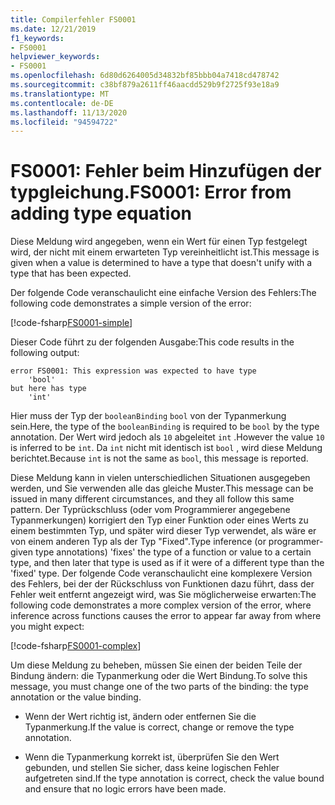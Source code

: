 ```yaml
---
title: Compilerfehler FS0001
ms.date: 12/21/2019
f1_keywords:
- FS0001
helpviewer_keywords:
- FS0001
ms.openlocfilehash: 6d80d6264005d34832bf85bbb04a7418cd478742
ms.sourcegitcommit: c38bf879a2611ff46aacdd529b9f2725f93e18a9
ms.translationtype: MT
ms.contentlocale: de-DE
ms.lasthandoff: 11/13/2020
ms.locfileid: "94594722"
---
```

# <a name="fs0001-error-from-adding-type-equation"></a><span data-ttu-id="423f4-102">FS0001: Fehler beim Hinzufügen der typgleichung.</span><span class="sxs-lookup"><span data-stu-id="423f4-102">FS0001: Error from adding type equation</span></span>

<span data-ttu-id="423f4-103">Diese Meldung wird angegeben, wenn ein Wert für einen Typ festgelegt wird, der nicht mit einem erwarteten Typ vereinheitlicht ist.</span><span class="sxs-lookup"><span data-stu-id="423f4-103">This message is given when a value is determined to have a type that doesn't unify with a type that has been expected.</span></span>

<span data-ttu-id="423f4-104">Der folgende Code veranschaulicht eine einfache Version des Fehlers:</span><span class="sxs-lookup"><span data-stu-id="423f4-104">The following code demonstrates a simple version of the error:</span></span>

[!code-fsharp[FS0001-simple](~/samples/snippets/fsharp/compiler-messages/fs0001.fsx#L2)]

<span data-ttu-id="423f4-105">Dieser Code führt zu der folgenden Ausgabe:</span><span class="sxs-lookup"><span data-stu-id="423f4-105">This code results in the following output:</span></span>

```text
error FS0001: This expression was expected to have type
    'bool'
but here has type
    'int'
```

<span data-ttu-id="423f4-106">Hier muss der Typ der `booleanBinding` `bool` von der Typanmerkung sein.</span><span class="sxs-lookup"><span data-stu-id="423f4-106">Here, the type of the `booleanBinding` is required to be `bool` by the type annotation.</span></span> <span data-ttu-id="423f4-107">Der Wert wird jedoch als `10` abgeleitet `int` .</span><span class="sxs-lookup"><span data-stu-id="423f4-107">However the value `10` is inferred to be `int`.</span></span> <span data-ttu-id="423f4-108">Da `int` nicht mit identisch ist `bool` , wird diese Meldung berichtet.</span><span class="sxs-lookup"><span data-stu-id="423f4-108">Because `int` is not the same as `bool`, this message is reported.</span></span>

<span data-ttu-id="423f4-109">Diese Meldung kann in vielen unterschiedlichen Situationen ausgegeben werden, und Sie verwenden alle das gleiche Muster.</span><span class="sxs-lookup"><span data-stu-id="423f4-109">This message can be issued in many different circumstances, and they all follow this same pattern.</span></span> <span data-ttu-id="423f4-110">Der Typrückschluss (oder vom Programmierer angegebene Typanmerkungen) korrigiert den Typ einer Funktion oder eines Werts zu einem bestimmten Typ, und später wird dieser Typ verwendet, als wäre er von einem anderen Typ als der Typ "Fixed".</span><span class="sxs-lookup"><span data-stu-id="423f4-110">Type inference (or programmer-given type annotations) 'fixes' the type of a function or value to a certain type, and then later that type is used as if it were of a different type than the 'fixed' type.</span></span>  <span data-ttu-id="423f4-111">Der folgende Code veranschaulicht eine komplexere Version des Fehlers, bei der der Rückschluss von Funktionen dazu führt, dass der Fehler weit entfernt angezeigt wird, was Sie möglicherweise erwarten:</span><span class="sxs-lookup"><span data-stu-id="423f4-111">The following code demonstrates a more complex version of the error, where inference across functions causes the error to appear far away from where you might expect:</span></span>

[!code-fsharp[FS0001-complex](~/samples/snippets/fsharp/compiler-messages/fs0001.fsx#L5-L26)]

<span data-ttu-id="423f4-112">Um diese Meldung zu beheben, müssen Sie einen der beiden Teile der Bindung ändern: die Typanmerkung oder die Wert Bindung.</span><span class="sxs-lookup"><span data-stu-id="423f4-112">To solve this message, you must change one of the two parts of the binding: the type annotation or the value binding.</span></span>

- <span data-ttu-id="423f4-113">Wenn der Wert richtig ist, ändern oder entfernen Sie die Typanmerkung.</span><span class="sxs-lookup"><span data-stu-id="423f4-113">If the value is correct, change or remove the type annotation.</span></span>

- <span data-ttu-id="423f4-114">Wenn die Typanmerkung korrekt ist, überprüfen Sie den Wert gebunden, und stellen Sie sicher, dass keine logischen Fehler aufgetreten sind.</span><span class="sxs-lookup"><span data-stu-id="423f4-114">If the type annotation is correct, check the value bound and ensure that no logic errors have been made.</span></span>
